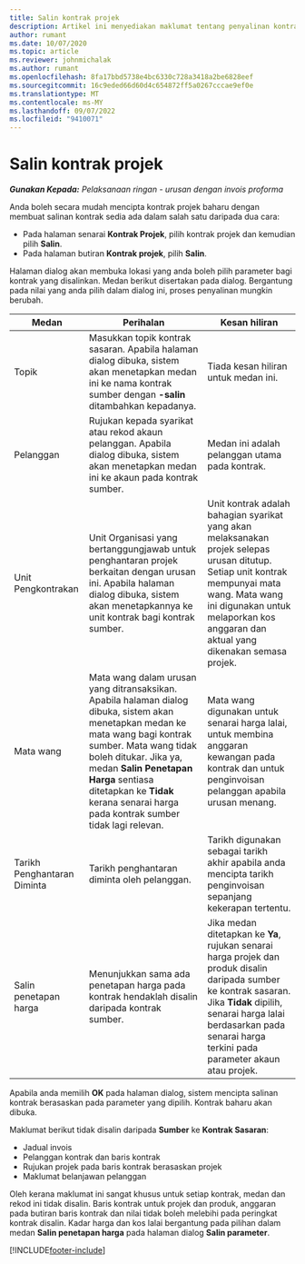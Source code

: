 ```yaml
---
title: Salin kontrak projek
description: Artikel ini menyediakan maklumat tentang penyalinan kontrak projek dalam Project Operations.
author: rumant
ms.date: 10/07/2020
ms.topic: article
ms.reviewer: johnmichalak
ms.author: rumant
ms.openlocfilehash: 8fa17bbd5738e4bc6330c728a3418a2be6828eef
ms.sourcegitcommit: 16c9eded66d60d4c654872ff5a0267cccae9ef0e
ms.translationtype: MT
ms.contentlocale: ms-MY
ms.lasthandoff: 09/07/2022
ms.locfileid: "9410071"
---
```

# <a name="copy-project-contracts"></a>Salin kontrak projek

_**Gunakan Kepada:** Pelaksanaan ringan - urusan dengan invois proforma_

Anda boleh secara mudah mencipta kontrak projek baharu dengan membuat salinan kontrak sedia ada dalam salah satu daripada dua cara: 

  - Pada halaman senarai **Kontrak Projek**, pilih kontrak projek dan kemudian pilih **Salin**.
  - Pada halaman butiran **Kontrak projek**, pilih **Salin**.

Halaman dialog akan membuka lokasi yang anda boleh pilih parameter bagi kontrak yang disalinkan. Medan berikut disertakan pada dialog. Bergantung pada nilai yang anda pilih dalam dialog ini, proses penyalinan mungkin berubah.

| **Medan** | **Perihalan** | **Kesan hiliran** |
| --- | --- | --- |
| Topik | Masukkan topik kontrak sasaran. Apabila halaman dialog dibuka, sistem akan menetapkan medan ini ke nama kontrak sumber dengan **-salin** ditambahkan kepadanya. | Tiada kesan hiliran untuk medan ini. |
| Pelanggan | Rujukan kepada syarikat atau rekod akaun pelanggan. Apabila dialog dibuka, sistem akan menetapkan medan ini ke akaun pada kontrak sumber. | Medan ini adalah pelanggan utama pada kontrak. |
| Unit Pengkontrakan | Unit Organisasi yang bertanggungjawab untuk penghantaran projek berkaitan dengan urusan ini. Apabila halaman dialog dibuka, sistem akan menetapkannya ke unit kontrak bagi kontrak sumber. | Unit kontrak adalah bahagian syarikat yang akan melaksanakan projek selepas urusan ditutup. Setiap unit kontrak mempunyai mata wang. Mata wang ini digunakan untuk melaporkan kos anggaran dan aktual yang dikenakan semasa projek. |
| Mata wang | Mata wang dalam urusan yang ditransaksikan. Apabila halaman dialog dibuka, sistem akan menetapkan medan ke mata wang bagi kontrak sumber. Mata wang tidak boleh ditukar. Jika ya, medan **Salin Penetapan Harga** sentiasa ditetapkan ke **Tidak** kerana senarai harga pada kontrak sumber tidak lagi relevan. | Mata wang digunakan untuk senarai harga lalai, untuk membina anggaran kewangan pada kontrak dan untuk penginvoisan pelanggan apabila urusan menang. |
| Tarikh Penghantaran Diminta | Tarikh penghantaran diminta oleh pelanggan. | Tarikh digunakan sebagai tarikh akhir apabila anda mencipta tarikh penginvoisan sepanjang kekerapan tertentu. |
| Salin penetapan harga | Menunjukkan sama ada penetapan harga pada kontrak hendaklah disalin daripada kontrak sumber. | Jika medan ditetapkan ke **Ya**, rujukan senarai harga projek dan produk disalin daripada sumber ke kontrak sasaran. Jika **Tidak** dipilih, senarai harga lalai berdasarkan pada senarai harga terkini pada parameter akaun atau projek. |

Apabila anda memilih **OK** pada halaman dialog, sistem mencipta salinan kontrak berasaskan pada parameter yang dipilih. Kontrak baharu akan dibuka.

Maklumat berikut tidak disalin daripada **Sumber** ke **Kontrak Sasaran**:

  - Jadual invois
  - Pelanggan kontrak dan baris kontrak
  - Rujukan projek pada baris kontrak berasaskan projek
  - Maklumat belanjawan pelanggan

Oleh kerana maklumat ini sangat khusus untuk setiap kontrak, medan dan rekod ini tidak disalin. Baris kontrak untuk projek dan produk, anggaran pada butiran baris kontrak dan nilai tidak boleh melebihi pada peringkat kontrak disalin. Kadar harga dan kos lalai bergantung pada pilihan dalam medan **Salin penetapan harga** pada halaman dialog **Salin parameter**.


[!INCLUDE[footer-include](../../includes/footer-banner.md)]
